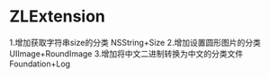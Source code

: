 # ZLExtension
1.增加获取字符串size的分类 NSString+Size 
2.增加设置圆形图片的分类  UIImage+RoundImage
3.增加将中文二进制转换为中文的分类文件Foundation+Log

